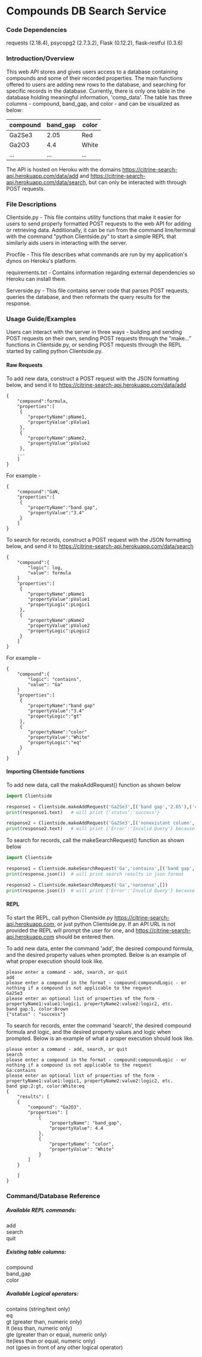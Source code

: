 # Compounds DB Search Service  
### Code Dependencies  
requests (2.18.4), psycopg2 (2.7.3.2), Flask (0.12.2), flask-restful (0.3.6)  
  
### Introduction/Overview  
This web API stores and gives users access to a database containing compounds and some of their recorded properties. The main functions offered to users are adding new rows to the database, and searching for specific records in the database. Currently, there is only one table in the database holding meaningful information, 'comp_data'. The table has three columns - compound, band_gap, and color - and can be visualized as below:  
  
| compound | band_gap | color |
| -------- | -------- | ----- |
| Ga2Se3   | 2.05     | Red   |
| Ga2O3    | 4.4      | White |
| ...      | ...      | ...   |
  
The API is hosted on Heroku with the domains https://citrine-search-api.herokuapp.com/data/add and https://citrine-search-api.herokuapp.com/data/search, but can only be interacted with through POST requests.  
  
### File Descriptions  
Clientside.py - This file contains utility functions that make it easier for users to send properly formatted POST requests to the web API for adding or retrieving data. Additionally, it can be run from the command line/terminal with the command "python Clientside.py" to start a simple REPL that similarly aids users in interacting with the server.  
  
Procfile - This file describes what commands are run by my application's dynos on Heroku's platform.  
  
requirements.txt - Contains information regarding external dependencies so Heroku can install them.  
  
Serverside.py - This file contains server code that parses POST requests, queries the database, and then reformats the query results for the response.  
  
### Usage Guide/Examples  
Users can interact with the server in three ways - building and sending POST requests on their own, sending POST requests through the "make..." functions in Clientside.py, or sending POST requests through the REPL started by calling python Clientside.py.  
  
#### Raw Requests  
To add new data, construct a POST request with the JSON formatting below, and send it to https://citrine-search-api.herokuapp.com/data/add  
```
{
	"compound":formula, 
 	"properties":[
	 {
		"propertyName":pName1,
		"propertyValue":pValue1
	 },
	 {
		"propertyName":pName2,
		"propertyValue":pValue2
	 },
    ...
    ]
}
```  
For example -  
```
{
	"compound":"GaN, 
 	"properties":[
	 {
		"propertyName":"band gap",
		"propertyValue":"3.4"
	 }
    ]
}
```  

To search for records, construct a POST request with the JSON formatting below, and send it to https://citrine-search-api.herokuapp.com/data/search  
```
{
	"compound":{
		"logic": log,
		"value": formula
	}
	"properties":[
	 {
	 	"propertyName":pName1
	 	"propertyValue":pValue1
	 	"propertyLogic":pLogic1
	 },
	 {
	 	"propertyName":pName2
	 	"propertyValue":pValue2
	 	"propertyLogic":pLogic2
	 }
	]
}
```  
For example - 
```
{
	"compound":{
		"logic": "contains",
		"value": "Ga"
	}
	"properties":[
	 {
	 	"propertyName":"band gap"
	 	"propertyValue":"3.4"
	 	"propertyLogic":"gt"
	 },
	 {
	 	"propertyName":"color"
	 	"propertyValue":"White"
	 	"propertyLogic":"eq"
	 }
	]
}
```  
  
#### Importing Clientside functions  
To add new data, call the makeAddRequest() function as shown below
```python
import Clientside

response1 = Clientside.makeAddRequest('Ga2Se3',[('band gap','2.65'),('color','Yellow')])
print(response1.text)   # will print {'status':'success'}

response2 = Clientside.makeAddRequest('Ga2Se3',[('nonexistant column','whatever')])
print(response2.text)   # will print {'Error':'Invalid Query'} because there is no column 'nonexistant column'
```  
  
To search for records, call the makeSearchRequest() function as shown below
```python
import Clientside

response1 = Clientside.makeSearchRequest('Ga','contains',[('band gap','2.0','gt')])
print(response.json())  # will print search results in json format

response2 = Clientside.makeSearchRequest('Ga','nonsense',[])
print(response.json())  # will print {'Error':'Invalid Query'} because 'nonsense' is not a valid logical operator
```  
  
#### REPL  
To start the REPL, call python Clientside.py https://citrine-search-api.herokuapp.com, or just python Clientside.py. If an API URL is not provided the REPL will prompt the user for one, and https://citrine-search-api.herokuapp.com should be entered then.  
  
To add new data, enter the command 'add', the desired compound formula, and the desired property values when prompted. Below is an example of what proper execution should look like.  
```
please enter a command - add, search, or quit
add
please enter a compound in the format - compound:compoundLogic - or nothing if a compound is not applicable to the request
Ga2Se3
please enter an optional list of properties of the form - propertyName1:value1:logic1, propertyName2:value2:logic2, etc.
band gap:1, color:Brown
{"status" : "success"}
```  
  
To search for records, enter the command 'search', the desired compound formula and logic, and the desired property values and logic when prompted. Below is an example of what a proper execution should look like.  
```
please enter a command - add, search, or quit
search
please enter a compound in the format - compound:compoundLogic - or nothing if a compound is not applicable to the request
Ga:contains
please enter an optional list of properties of the form - propertyName1:value1:logic1, propertyName2:value2:logic2, etc.
band gap:2:gt, color:White:eq
{
	"results": [
	{
		"compound": "Ga2O3".
		"properties": [
			{
				"propertyName": "band_gap",
				"propertyValue": 4.4
			},
			{
				"propertyName": "color",
				"propertyValue": "White"
			}
		]
	}

	]
}
```
  
### Command/Database Reference  
##### Available REPL commands:  
add  
search  
quit  
##### Existing table columns:  
compound  
band_gap  
color  
##### Available Logical operators:  
contains (string/text only)  
eq  
gt (greater than, numeric only)  
lt (less than, numeric only)  
gte (greater than or equal, numeric only)  
lte(less than or equal, numeric only)  
not (goes in front of any other logical operator)  













